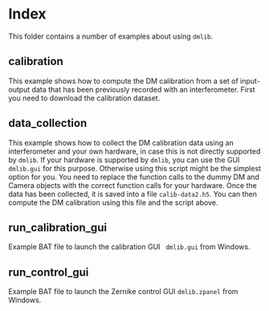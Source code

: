 # Index

This folder contains a number of examples about using `dmlib`.

## calibration

This example shows how to compute the DM calibration from a set of input-output
data that has been previously recorded with an interferometer. First you need
to download the calibration dataset.

## data_collection
This example shows how to collect the DM calibration data using an
interferometer and your own hardware, in case this is not directly supported by
`dmlib`. If your hardware is supported by `dmlib`, you can use the GUI
`dmlib.gui` for this purpose. Otherwise using this script might be the simplest
option for you. You need to replace the function calls to the dummy DM and
Camera objects with the correct function calls for your hardware. Once the data
has been collected, it is saved into a file `calib-data2.h5`. You can then
compute the DM calibration using this file and the script above.

## run_calibration_gui
Example BAT file to launch the calibration GUI ` dmlib.gui` from Windows.

## run_control_gui
Example BAT file to launch the Zernike control GUI `dmlib.zpanel` from Windows.
